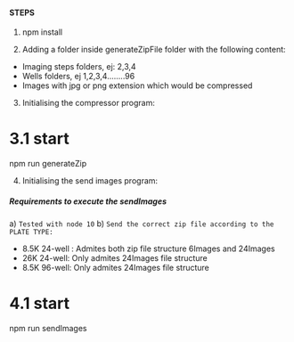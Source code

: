 #### STEPS

1. npm install

2. Adding a folder inside generateZipFile folder with the following content:

- Imaging steps folders, ej: 2,3,4
- Wells folders, ej 1,2,3,4........96
- Images with jpg or png extension which would be compressed

3. Initialising the compressor program:

# 3.1 start

npm run generateZip

4. Initialising the send images program:

##### Requirements to execute the sendImages

a) `Tested with node 10`
b) `Send the correct zip file according to the PLATE TYPE: `

- 8.5K 24-well : Admites both zip file structure 6Images and 24Images
- 26K 24-well: Only admites 24Images file structure
- 8.5K 96-well: Only admites 24Images file structure

# 4.1 start

npm run sendImages
